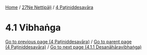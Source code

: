 
[Home](/) / [27Ne Nettipāḷi](../../27Ne.md) / [4 Paṭiniddesavāra](../4.md)

# 4.1 Vibhaṅga


[Go to previous page (4 Paṭiniddesavāra)](../4.md) / [Go to parent page (4 Paṭiniddesavāra)](../4.md) / [Go to next page (4.1.1 Desanāhāravibhaṅga)](4.1/4.1.1.md)


